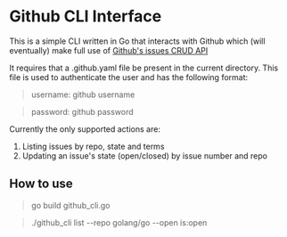 # Github CLI Interface

This is a simple CLI written in Go that interacts with Github which (will eventually)  make full use of [Github's issues CRUD API](https://developer.github.com/v3/issues/)

It requires that a .github.yaml file be present in the current directory. This file is used to authenticate the user and has the following format:

> username: github username

> password: github password

Currently the only supported actions are:
1. Listing issues by repo, state and terms
2. Updating an issue's state (open/closed) by issue number and repo

## How to use

> go build github_cli.go

> ./github_cli list --repo golang/go --open is:open
